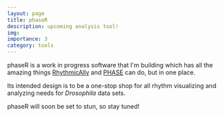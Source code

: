 ```yaml
---
layout: page
title: phaseR
description: upcoming analysis tool!
img:
importance: 3
category: tools
---
```


phaseR is a work in progress software that I'm building which has all the amazing things [RhythmicAlly](https://journals.sagepub.com/doi/full/10.1177/0748730419862474) and [PHASE](https://journals.sagepub.com/doi/abs/10.1177/07487304221093114) can do, but in one place.

Its intended design is to be a one-stop shop for all rhythm visualizing and analyzing needs for _Drosophila_ data sets.

phaseR will soon be set to stun, so stay tuned!
